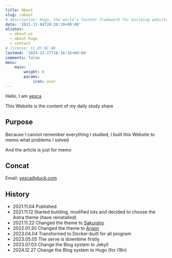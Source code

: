```yaml
---
title: About
slug: /about
# description: Hugo, the world's fastest framework for building websites
date: '2021-11-04T20:20:20+08:00'
aliases:
  - about-us
  - about-hugo
  - contact
# license: CC BY-NC-ND
lastmod: '2024-12-27T16:16:16+09:00'
comments: false
menu:
    main: 
        weight: 6
        params:
            icon: user
---
```


Hello, I am [yexca](https://lit.link/yexca)

This Website is the content of my daily study share

## Purpose

Because I cannot remember everything I studied, I built this Website to memo what problems I solved

And the article is just for memo

## Concat

Email: <yexca@duck.com>

## History

- 2021.11.04 Published
- 2021.11.12 Started building, modified lots and decided to choose the Astra theme (have reinstalled)
- 2021.11.22 Changed the theme to [Sakurairo](https://iro.tw/)
- 2022.01.30 Changed the theme to [Argon](https://github.com/solstice23/argon-theme)
- 2023.04.04 Transformed to Docker-built for all program
- 2023.05.05 The serve is downtime firstly
- 2023.07.03 Change the Blog system to Jekyll
- 2024.12.27 Change the Blog system to Hugo (for i18n)
